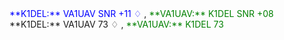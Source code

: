 <span style="color:blue">
**K1DEL:** VA1UAV SNR +11 ♢ 
</span>
,<span style="color:green">
**VA1UAV:** K1DEL SNR +08 
</span
,<span style="color:blue">
**K1DEL:** VA1UAV 73 ♢ 
</span>
,<span style="color:green">
**VA1UAV:** K1DEL 73 
</span
